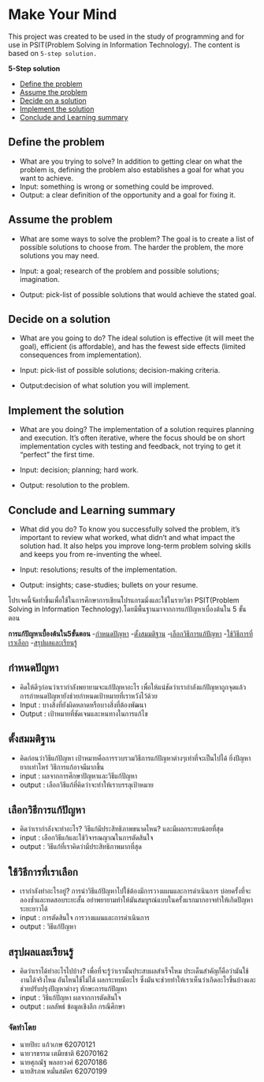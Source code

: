 # Make Your Mind

This project was created to be used in the study of programming and for use in  PSIT(Problem Solving in Information Technology). The content is based on `5-step solution.`

**5-Step solution**
- [Define the problem](#definetheproblem)
- [Assume the problem](#assumetheproblem)
- [Decide on a solution](#decideonasolution)
- [Implement the solution](#implementthesolution)
- [Conclude and Learning summary](#concludeandlearningsummary)

## Define the problem
- What are you trying to solve? In addition to getting clear on what the problem is, defining the problem also establishes a goal for what you want to achieve.
- Input: something is wrong or something could be improved.
- Output: a clear definition of the opportunity and a goal for fixing it.

## Assume the problem
- What are some ways to solve the problem? The goal is to create a list of possible solutions to choose from. The harder the problem, the more solutions you may need.

- Input: a goal; research of the problem and possible solutions; imagination.
- Output: pick-list of possible solutions that would achieve the stated goal.

## Decide on a solution
- What are you going to do? The ideal solution is effective (it will meet the goal), efficient (is affordable), and has the fewest side effects (limited consequences from implementation).

- Input: pick-list of possible solutions; decision-making criteria.
- Output:decision of what solution you will implement.

## Implement the solution
- What are you doing? The implementation of a solution requires planning and execution. It’s often iterative, where the focus should be on short implementation cycles with testing and feedback, not trying to get it “perfect” the first time.

- Input: decision; planning; hard work.
- Output: resolution to the problem.

## Conclude and Learning summary
- What did you do? To know you successfully solved the problem, it’s important to review what worked, what didn’t and what impact the solution had. It also helps you improve long-term problem solving skills and keeps you from re-inventing the wheel.

- Input: resolutions; results of the implementation.
- Output: insights; case-studies; bullets on your resume.

โปรเจคนี้จัดทำขึ้นเพื่อใช้ในการศึกษาการเขียนโปรแกรมมิ่งและใช้ในรายวิชา PSIT(Problem Solving in Information Technology).โดยมีพื้นฐานมาจากการแก้ปัญหาเบื่องต้นใน 5 ขั้นตอน

**การแก้ปัญหาเบื้องต้นใน5ขั้นตอน**
-[กำหนดปัญหา](#กำหนดปัญหา)
-[ตั้งสมมติฐาน](#ตั้งสมมติฐาน)
-[เลือกวิธีการแก้ปัญหา](#เลือกวิธีการแก้ปัญหา)
-[ใช้วิธีการที่เราเลือก](#ใช้วิธีการที่เราเลือก)
-[สรุปผลและเรียนรู้](#สรุปผลและเรียนรู้)

## กำหนดปัญหา
- คิดให้ดีๆก่อนว่าเรากำลังพยายามจะแก้ปัญหาอะไร เพื่อให้แน่ชัดว่าเรากำลังแก้ปัญหาถูกจุดแล้ว การกำหนดปัญหายังช่วยกำหนดเป้าหมายที่เราหวังไว้ด้วย
- Input : บางสิ่งที่ยังผิดหลาดหรือบางสิ่งที่ต้องพัฒนา
- Output : เป้าหมายที่ชัดเจนและหนทางในการแก้ไข

## ตั้งสมมติฐาน
- คิดก่อนว่าวิธีแก้ปัญหา เป้าหมายคือการรวบรวมวิธีการแก้ปัญหาต่างๆเท่าที่จะเป็นไปได้ ยิ่งปัญหายากเท่าไหร่ วิธีการแก้อาจมีมากขึ้น
- input : ผลจากการศึกษาปัญหาและวิธีแก้ปัญหา
- output : เลือกวิธีแก้ที่คิดว่าจะทำให้เราบรรลุเป้าหมาย

## เลือกวิธีการแก้ปัญหา
- คิดว่าเรากำลังจะทำอะไร? วิธีแก้มีประสิทธิภาพขนาดไหน? และมีผลกระทบน้อยที่สุด
- input : เลือกวิธีแก้และใช้วิจารณญาณในการตัดสินใจ
- output : วิธีแก้ที่เราคิดว่ามีประสิทธิภาพมากที่สุด

## ใช้วิธีการที่เราเลือก
- เรากำลังทำอะไรอยู่? การนำวิธีแก้ปัญหาไปใช้ต้องมีการวางแผนและการดำเนินการ บ่อยครั้งที่จะลองซ้ำและทดสอบระยะสั้น อย่าพยายามทำให้มันสมบูรณ์แบบในครั้งแรกมากอาจทำให้เกิดปัญหาระยะยาวได้
- input : การตัดสินใจ การวางแผนและการดำเนินการ
- output : วิธีแก้ปัญหา

## สรุปผลและเรียนรู้
- คิดว่าเราได้ทำอะไรไปบ้าง? เพื่อที่จะรู้ว่าเรานั้นประสบผลสำเร็จไหม ประเด็นสำคัญก็คือว่ามันใช้งานได้จริงไหม อันไหนใช้ไม่ได้ ผลกระทบมีอะไร ซึ่งมันจะช่วยทำให้เราเห็นว่าเกิดอะไรขึ้นบ้างและช่วยปรับปรุงปัญหาต่างๆ ทักษะการแก้ปัญหา 
- input : วิธีแก้ปัญหา ผลจากการตัดสินใจ
- output : ผลลัพธ์ ข้อมูลเชิงลึก กรณีศึกษา

### จัดทำโดย
- นายปิยะ แก้วเกษ       62070121
- นายวรธรรม เตมียชาติ   62070162
- นายศุภณัฐ พลอยวงศ์    62070186
- นายสิรภพ หมั่นสมัคร   62070199
